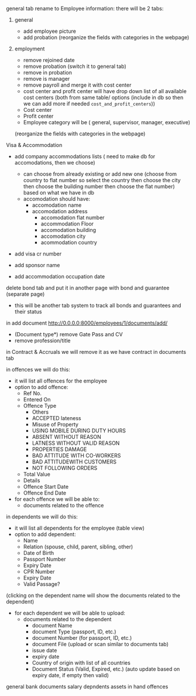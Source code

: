general tab rename to Employee information:
there will be 2 tabs:
1. general
    - add employee picture
    - add probation
    (reorganize the fields with categories in the webpage)
2. employment
    - remove rejoined date
    - remove probation (switch it to general tab)
    - remove in probation
    - remove is manager
    - remove payroll and merge it with cost center
    - cost center and profit center will have drop down list of all available cost centers (both from same table/ options (include in db so then we can add more if needed `cost_and_profit_centers`))
    - Cost center
    - Profit center
    - Employee category will be ( general, supervisor, manager, executive)

    (reorganize the fields with categories in the webpage)








Visa & Accommodation
- add company accommodations lists ( need to make db for accomodations, then we choose) 
    - can choose from already existing or add new one (choose from country to flat number so select the country then choose the city then choose the building number then choose the flat number) based on what we have in db
    - accomodation should have:
        - accomodation name
        - accomodation address
            - accomodation flat number
	        - accommodation Floor
            - accomodation building 
            - accomodation city
            - acommodation country


- add visa cr number
- add sponsor name
- add accommodation occupation date




delete bond tab and put it in another page with bond and guarantee (separate page)
- this will be another tab system to track all bonds and guarantees and their status


in add document http://0.0.0.0:8000/employees/1/documents/add/
- (Document type*) remove Gate Pass and CV 
- remove profession/title


in Contract & Accruals we will remove it as we have contract in documents tab


in offences we will do this:
- it will list all offences for the employee
- option to add offence:       
    - Ref No.
    - Entered On
    - Offence Type
        - Others
        - ACCEPTED lateness
        - Misuse of Property
        - USING MOBILE DURING DUTY HOURS
        - ABSENT WITHOUT REASON
        - LATNESS WITHOUT VALID REASON
        - PROPERTIES DAMAGE
        - BAD ATTITUDE WITH CO-WORKERS
        - BAD ATTITUDEWITH CUSTOMERS
        - NOT FOLLOWING ORDERS        
    - Total Value
    - Details
    - Offence Start Date
    - Offence End Date
- for each offence we will be able to:
    - documents related to the offence



in dependents we will do this:
- it will list all dependents for the employee (table view)
- option to add dependent: 	
    - Name
    - Relation (spouse, child, parent, sibling, other)
    - Date of Birth
    - Passport Number
    - Expiry Date
    - CPR Number
    - Expiry Date
    - Valid Passage?

(clicking on the dependent name will show the documents related to the dependent)
- for each dependent we will be able to upload:
    - documents related to the dependent
        - document Name
        - document Type (passport, ID, etc.)
        - document Number (for passport, ID, etc.)
        - document File (upload or scan similar to documents tab)
        - issue date
        - expiry date
        - Country of origin with list of all countries
        - Document Status (Valid, Expired, etc.) (auto update based on expiry date, if empty then valid)



general
bank 
documents
salary
depndents
assets in hand
offences
